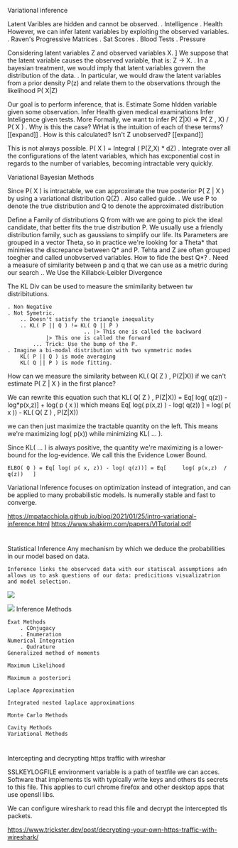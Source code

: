 



Variational inference


Latent Varibles are hidden and cannot be observed. 
    . Intelligence 
    . Health
However, we can infer latent variables by exploiting the observed variables.
    . Raven's Progressive Matrices
    . Sat Scores
    . Blood Tests
    . Pressure

Considering latent variables Z and observed variables X. ]
We suppose that the latent variable causes the observed variable, that is: Z -> X.
    . In a bayesian treatment, we would imply that latent variables govern the distribution of the data. 
    . In particular, we would draw the latent variables from a prior density P(z) and relate them to the observations through the likelihood P( X|Z)


Our goal is to perform inference, that is. Estimate Some hIdden variable given some observation. 
    Infer Health given medical examinations
    Infer Inteligence given tests. 
More Formally, we want to infer
    P( Z|X) => P( Z , X) / P( X ) 
        . Why is this the case? WHat is the intuition of each of these terms? [[expand]]
        . How is this calculated? Isn't Z unobserved? [[expand]]

This is not always possible. P( X ) = Integral ( P(Z,X) * dZ)
    . Integrate over all the configurations of the latent variables, which has excponential cost in regards to the number of variables, becoming intractable very quickly. 


Variational Bayesian Methods

Since P( X ) is intractable, we can approximate the true posterior P( Z | X ) by using a variational distribution Q(Z) 
    . Also called guide. 
    . We use P to denote the true distribution and Q to denote the approximated distribution

Define a Family of distributions Q from with we are going to pick the ideal candidate, that better fits the true distribution P. 
We usually use a friendly distribution family, such as gaussians to simplify our life. 
Its Parameters are grouped in a vector Theta, so in practice we're looking for a Theta* that minimies the discrepance between Q* and P. 
Tehta and Z are often grouped toegher and called unobvserved variables. 
How to fide the best Q*?
    . Need a measure of similarity between p and q that we can use as a metric during our search
        .. We Use the Killabck-Leibler Divergence



The KL Div can be used to measure the smimilarity between tw distribitutions. 
    
    . Non Negative
    . Not Symetric. 
        .. Doesn't satisfy the triangle inequality
        .. KL( P || Q ) != KL( Q || P )
                            .. |> This one is called the backward
                |> This one is called the forward
            ... Trick: Use the bump of the P. 
    . Imagine a bi-modal distribution with two symmetric modes
        KL( P || Q ) is mode averaging
        KL( Q || P ) is mode fitting. 

How can we measure the similarity between KL( Q( Z ) , P(Z|X)) if we can't estimate P( Z | X ) in the first plance?


We can rewrite this equation such that 
    KL( Q( Z ) , P(Z|X)) = Eq[ log( q(z)) - log*p(x,z)] + log( p ( x ))
which means
    Eq[ log( p(x,z) ) -  log( q(z))  ] = log( p( x )) - KL( Q( Z ) , P(Z|X))

we can then just maximize the tractable quantity on the left.  This means we're maximizing log( p(x)) while minimizing KL( ... ). 

Since KL( ... ) is always positive, the quantity we're maximizing is a lower-bound for the log-evidence. We call this the Evidence Lower Bound. 
    
    ELBO( Q ) = Eq[ log( p( x, z)) - log( q(z))] = Eq[     log( p(x,z)  / q(z))   ]




Variational Inference focuses on optimization instead of integration, and can be applied to many probabilistic models. Is numerally stable and fast to converge.

            
        



https://mpatacchiola.github.io/blog/2021/01/25/intro-variational-inference.html
https://www.shakirm.com/papers/VITutorial.pdf

#

Statistical Inference
    Any mechanism by which we deduce the probabilities in our model based on data. 

    Inference links the observced data with our statiscal assumptions adn allows us to ask questions of our data: predicitions visualizatrion and model selection. 

![](2022-03-31-17-16-36.png)

![](2022-03-31-17-16-56.png)
Inference Methods

    Exat Methods
        . COnjugacy
        . Enumeration
    Numerical Integration
        . Qudrature
    Generalized method of moments
    
    Maximum Likelihood
    
    Maximum a posteriori

    Laplace Approximation

    Integrated nested laplace approximations

    Monte Carlo Methods

    Cavity Methods
    Variational Methods



#
Intercepting and decrypting https traffic with wireshar


SSLKEYLOGFILE environment variable is a path of textfile we can acces. 
Software that implements tls with typically write keys and others tls secrets to this file. This applies to curl chrome firefox and other desktop apps that use opensll libs. 

We can configure wireshark to read this file and decrypt the intercepted tls packets. 

https://www.trickster.dev/post/decrypting-your-own-https-traffic-with-wireshark/



